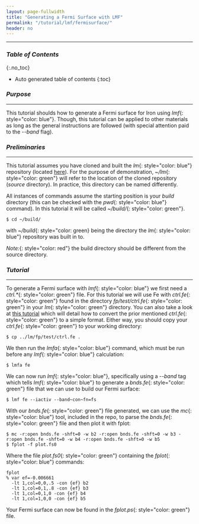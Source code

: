```yaml
---
layout: page-fullwidth
title: "Generating a Fermi Surface with LMF"
permalink: "/tutorial/lmf/fermisurface/"
header: no
---
```


____________________________________________________________

### _Table of Contents_
{:.no_toc}
*  Auto generated table of contents
{:toc} 

### _Purpose_
_____________________________________________________________
This tutorial shoulds how to generate a Fermi surface for Iron using _lmf_{: style="color: blue"}. Though, this tutorial can be applied to other materials as long as the general instructions are followed (with special attention paid to the _--band_ flag).

### _Preliminaries_
_____________________________________________________________
This tutorial assumes you have cloned and built the _lm_{: style="color: blue"} repository (located [here](https://bitbucket.org/lmto/lm)). For the purpose of demonstration, _~/lm_{: style="color: green"} will refer to the location of the cloned repository (_source_ directory). In practice, this directory can be named differently.

All instances of commands assume the starting position is your _build_ directory (this can be checked with the _pwd_{: style="color: blue"} command).  In this tutorial it will be called _~/build/_{: style="color: green"}.

    $ cd ~/build/

with _~/build_{: style="color: green} being the directory the _lm_{: style="color: blue"} repository was built in to.

_Note:_{: style="color: red"} the build directory should be different from the source directory.

### _Tutorial_
_____________________________________________________________
To generate a Fermi surface with _lmf_{: style="color: blue"} we first need a _ctrl.*_{: style="color: green"} file. For this tutorial we will use Fe with _ctrl.fe_{: style="color: green"} found in the directory _fp/test/ctrl.fe_{: style="color: green"} in your _lm_{: style="color: green"} directory. You can also take a look at [this tutorial](https://lordcephei.github.io/tutorial/lmf/ctrlfile/) which will detail how to convert the prior mentioned _ctrl.fe_{: style="color: green"} to a simple format. Either way, you should copy your _ctrl.fe_{: style="color: green"} to your working directory:

    $ cp ../lm/fp/test/ctrl.fe .

We then run the _lmfa_{: style="color: blue"} command, which must be run before any _lmf_{: style="color: blue"} calculation:

    $ lmfa fe

We can now run _lmf_{: style="color: blue"}, specifically using a _--band_ tag which tells _lmf_{: style="color: blue"} to generate a _bnds.fe_{: style="color: green"} file that we can use to build our Fermi surface:

    $ lmf fe --iactiv --band~con~fn=fs

With our _bnds.fe_{: style="color: green"} file generated, we can use the _mc_{: style="color: blue"} tool, included in the repo, to parse the _bnds.fe_{: style="color: green"} file and then plot it with fplot:

	$ mc -r:open bnds.fe -shft=0 -w b2 -r:open bnds.fe -shft=0 -w b3 -r:open bnds.fe -shft=0 -w b4 -r:open bnds.fe -shft=0 -w b5
    $ fplot -f plot.fs0

Where the file _plot.fs0_{: style="color: green"} containing the _fplot_{: style="color: blue"} commands:

~~~
fplot
% var ef=-0.006661
  -lt 1,col=0,0,.5 -con {ef} b2
  -lt 1,col=0,1,.8 -con {ef} b3
  -lt 1,col=0,1,0 -con {ef} b4
  -lt 1,col=1,0,0 -con {ef} b5
~~~

Your Fermi surface can now be found in the _fplot.ps_{: style="color: green"} file.